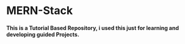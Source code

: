 # MERN-Stack
#### This is a Tutorial Based Repository, i used this just for learning and developing guided Projects.
